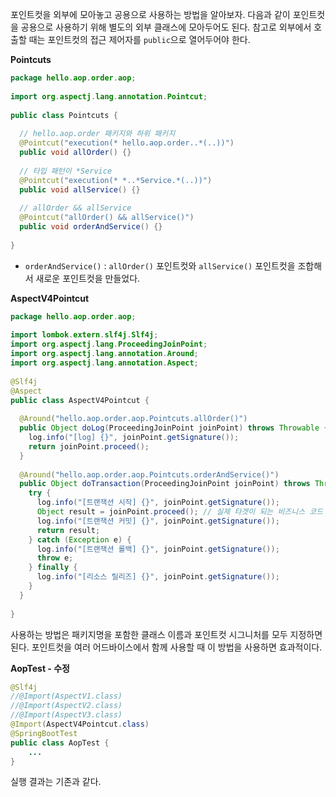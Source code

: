 포인트컷을 외부에 모아놓고 공용으로 사용하는 방법을 알아보자.
다음과 같이 포인트컷을 공용으로 사용하기 위해 별도의 외부 클래스에 모아두어도 된다. 참고로 외부에서 호출할 때는 포인트컷의 접근 제어자를 `public`으로 열어두어야 한다.

__Pointcuts__

```java
package hello.aop.order.aop;  
  
import org.aspectj.lang.annotation.Pointcut;  
  
public class Pointcuts {  
  
  // hello.aop.order 패키지와 하위 패키지  
  @Pointcut("execution(* hello.aop.order..*(..))")  
  public void allOrder() {}  
  
  // 타입 패턴이 *Service  
  @Pointcut("execution(* *..*Service.*(..))")  
  public void allService() {}  
  
  // allOrder && allService  
  @Pointcut("allOrder() && allService()")  
  public void orderAndService() {}  
  
}
```

- `orderAndService()` : `allOrder()` 포인트컷와 `allService()` 포인트컷을 조합해서 새로운 포인트컷을 만들었다.

__AspectV4Pointcut__

```java
package hello.aop.order.aop;  
  
import lombok.extern.slf4j.Slf4j;  
import org.aspectj.lang.ProceedingJoinPoint;  
import org.aspectj.lang.annotation.Around;  
import org.aspectj.lang.annotation.Aspect;  
  
@Slf4j  
@Aspect  
public class AspectV4Pointcut {  
  
  @Around("hello.aop.order.aop.Pointcuts.allOrder()")  
  public Object doLog(ProceedingJoinPoint joinPoint) throws Throwable {  
    log.info("[log] {}", joinPoint.getSignature());  
    return joinPoint.proceed();  
  }  
  
  @Around("hello.aop.order.aop.Pointcuts.orderAndService()")  
  public Object doTransaction(ProceedingJoinPoint joinPoint) throws Throwable {  
    try {  
      log.info("[트랜잭션 시작] {}", joinPoint.getSignature());  
      Object result = joinPoint.proceed(); // 실제 타겟이 되는 비즈니스 코드 호출  
      log.info("[트랜잭션 커밋] {}", joinPoint.getSignature());  
      return result;  
    } catch (Exception e) {  
      log.info("[트랜잭션 롤백] {}", joinPoint.getSignature());  
      throw e;  
    } finally {  
      log.info("[리소스 릴리즈] {}", joinPoint.getSignature());  
    }  
  }  
    
}
```

사용하는 방법은 패키지명을 포함한 클래스 이름과 포인트컷 시그니처를 모두 지정하면 된다. 
포인트컷을 여러 어드바이스에서 함께 사용할 때 이 방법을 사용하면 효과적이다.

__AopTest - 수정__

```java
@Slf4j  
//@Import(AspectV1.class)  
//@Import(AspectV2.class)  
//@Import(AspectV3.class)  
@Import(AspectV4Pointcut.class)  
@SpringBootTest  
public class AopTest {
	...
}
```

실행 결과는 기존과 같다.